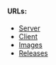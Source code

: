 #### URLs:
- [Server](https://github.com/Shopify/toxiproxy/blob/main/README.md)
- [Client](https://github.com/Shopify/toxiproxy/blob/main/client/README.md)
- [Images](https://github.com/Shopify/toxiproxy/pkgs/container/toxiproxy)
- [Releases](https://github.com/Shopify/toxiproxy/releases)
